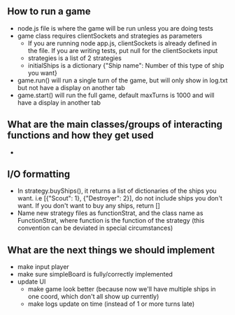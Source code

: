 ## How to run a game
- node.js file is where the game will be run unless you are doing tests
- game class requires clientSockets and strategies as parameters
    - If you are running node app.js, clientSockets is already defined in the file. If you are writing tests, put null for the clientSockets input
    - strategies is a list of 2 strategies
    - initialShips is a dictionary {"Ship name": Number of this type of ship you want}
- game.run() will run a single turn of the game, but will only show in log.txt but not have a display on another tab
- game.start() will run the full game, default maxTurns is 1000 and will have a display in another tab

## What are the main classes/groups of interacting functions and how they get used
- 

## I/O formatting
- In strategy.buyShips(), it returns a list of dictionaries of the ships you want. i.e [{"Scout": 1}, {"Destroyer": 2}], do not include ships you don't want. If you don't want to buy any ships, return []
- Name new strategy files as functionStrat, and the class name as FunctionStrat, where function is the function of the strategy (this convention can be deviated in special circumstances)

## What are the next things we should implement

- make input player
- make sure simpleBoard is fully/correctly implemented
- update UI
    - make game look better (because now we'll have multiple ships in one coord, which don't all show up currently)
    - make logs update on time (instead of 1 or more turns late)
    
